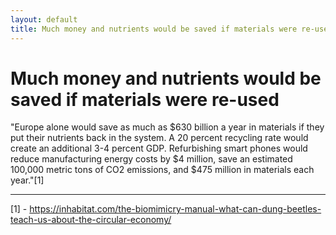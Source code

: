 ```yaml
---
layout: default
title: Much money and nutrients would be saved if materials were re-used
---
```

# Much money and nutrients would be saved if materials were re-used
"Europe alone would save as much as $630 billion a year in materials if they put their nutrients back in the system. A 20 percent recycling rate would create an additional 3-4 percent GDP. Refurbishing smart phones would reduce manufacturing energy costs by $4 million, save an estimated 100,000 metric tons of CO2 emissions, and $475 million in materials each year."[1]



________
[1] - https://inhabitat.com/the-biomimicry-manual-what-can-dung-beetles-teach-us-about-the-circular-economy/




